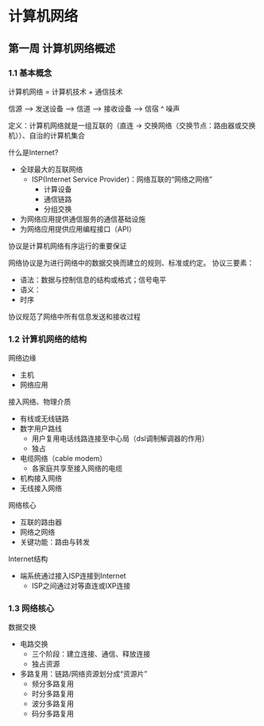# 计算机网络

## 第一周  计算机网络概述

### 1.1 基本概念

计算机网络 = 计算机技术 + 通信技术

信源 --> 发送设备 --> 信道 --> 接收设备 --> 信宿
                      ^
                      噪声

定义：计算机网络就是一组互联的（直连 -> 交换网络（交换节点：路由器或交换机））、自治的计算机集合

什么是Internet?

* 全球最大的互联网络
  * ISP(Internet Service Provider)：网络互联的“网络之网络”
    * 计算设备
    * 通信链路
    * 分组交换
* 为网络应用提供通信服务的通信基础设施
* 为网络应用提供应用编程接口（API）

协议是计算机网络有序运行的重要保证

网络协议是为进行网络中的数据交换而建立的规则、标准或约定。
协议三要素：

* 语法：数据与控制信息的结构或格式；信号电平
* 语义：
* 时序

协议规范了网络中所有信息发送和接收过程

### 1.2 计算机网络的结构

网络边缘

* 主机
* 网络应用

接入网络、物理介质

* 有线或无线链路
* 数字用户路线
  * 用户复用电话线路连接至中心局（dsl调制解调器的作用）
  * 独占
* 电缆网络（cable modem）
  * 各家庭共享至接入网络的电缆
* 机构接入网络
* 无线接入网络

网络核心

* 互联的路由器
* 网络之网络
* 关键功能：路由与转发

Internet结构

* 端系统通过接入ISP连接到Internet
  * ISP之间通过对等直连或IXP连接

### 1.3 网络核心

数据交换

* 电路交换
  * 三个阶段：建立连接、通信、释放连接
  * 独占资源
* 多路复用：链路/网络资源划分成“资源片”
  * 频分多路复用
  * 时分多路复用
  * 波分多路复用
  * 码分多路复用
